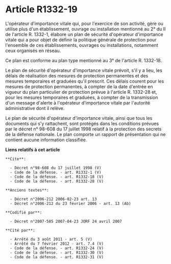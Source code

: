 # Article R1332-19

L'opérateur d'importance vitale qui, pour l'exercice de son activité, gère ou utilise plus d'un établissement, ouvrage ou
installation mentionné au 2° du II de l'article R. 1332-1, élabore un plan de sécurité d'opérateur d'importance vitale qui a
pour objet de définir la politique générale de protection pour l'ensemble de ces établissements, ouvrages ou installations,
notamment ceux organisés en réseau. 

Ce plan est conforme au plan type mentionné au 3° de l'article R. 1332-18. 

Le plan de sécurité d'opérateur d'importance vitale prévoit, s'il y a lieu, les délais de réalisation des mesures de
protection permanentes et des mesures temporaires et graduées qu'il prescrit. Ces délais courent pour les mesures de
protection permanentes, à compter de la date d'entrée en vigueur du plan particulier de protection prévue à l'article R.
1332-28 et, pour les mesures temporaires et graduées, à compter de la transmission d'un message d'alerte à l'opérateur
d'importance vitale par l'autorité administrative dont il relève. 

Le plan de sécurité d'opérateur d'importance vitale, ainsi que tous les documents qui s'y rattachent, sont protégés dans les
conditions prévues par le décret n° 98-608 du 17 juillet 1998 relatif à la protection des secrets de la défense nationale. Le
plan comporte un rapport de présentation qui ne contient aucune information classifiée.

**Liens relatifs à cet article**

	**Cite**:

	  - Décret n°98-608 du 17 juillet 1998 (V)
	  - Code de la défense. - art. R1332-1 (V)
	  - Code de la défense. - art. R1332-18 (V)
	  - Code de la défense. - art. R1332-28 (V)

	**Anciens textes**:

	  - Décret n°2006-212 2006-02-23 art. 13
	  - Décret n°2006-212 du 23 février 2006 - art. 13 (Ab)

	**Codifié par**:

	  - Décret n°2007-585 2007-04-23 JORF 24 avril 2007

	**Cité par**:

	  - Arrêté du 3 août 2011 - art. 5 (V)
	  - Arrêté du 7 février 2012 - art. 7.4 (V)
	  - Code de la défense. - art. R1332-24 (V)
	  - Code de la défense. - art. R1332-30 (V)
	  - Code de la défense. - art. R1332-31 (V)
